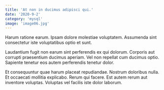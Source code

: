 ```yaml
---
title: 'At non in ducimus adipisci qui.'
date: '2020-9-2'
category: 'mysql'
image: 'image06.jpg'
---
```


Harum ratione earum. Ipsam dolore molestiae voluptatem. Assumenda sint consectetur iste voluptatibus optio et sunt.
 Laudantium fugit non earum sint perferendis ex qui dolorum. Corporis aut corrupti praesentium ducimus aperiam. Vel non repellat cum ducimus optio. Sapiente tenetur eos autem perferendis tenetur dolor.
 Et consequuntur quae harum placeat repudiandae. Nostrum doloribus nulla. Et occaecati mollitia explicabo. Rerum qui facere. Est autem rerum aut inventore voluptas. Voluptas vel facilis iste dolor laborum.
